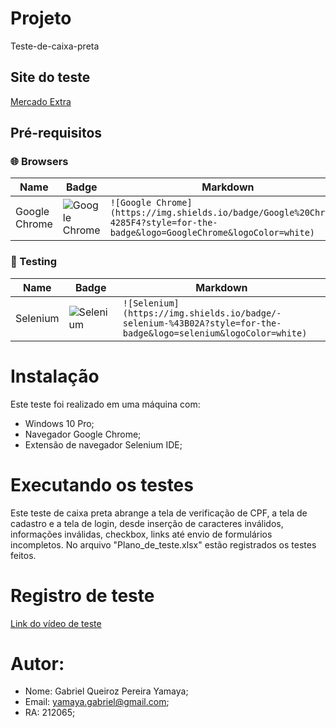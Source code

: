 # Projeto
Teste-de-caixa-preta

## Site do teste
  [Mercado Extra](https://www.extra.com.br)

## Pré-requisitos
### 🌐 Browsers

| Name               | Badge                                                                                                                                             | Markdown                                                                                                                                            |
| ------------------ | ------------------------------------------------------------------------------------------------------------------------------------------------- | --------------------------------------------------------------------------------------------------------------------------------------------------- |
| Google Chrome | ![Google Chrome](https://img.shields.io/badge/Google%20Chrome-4285F4?style=for-the-badge&logo=GoogleChrome&logoColor=white) | `![Google Chrome](https://img.shields.io/badge/Google%20Chrome-4285F4?style=for-the-badge&logo=GoogleChrome&logoColor=white)` |

### 🧪 Testing

| Name             | Badge                                                                                                                                        | Markdown                                                                                                                                         |
| -------------    | --------------------------------------------------------------------------------------------------------------------------------             | ------------------------------------------------------------------------------------------------------------------------------------------------ |
| Selenium        | ![Selenium](https://img.shields.io/badge/-selenium-%43B02A?style=for-the-badge&logo=selenium&logoColor=white)                       | `![Selenium](https://img.shields.io/badge/-selenium-%43B02A?style=for-the-badge&logo=selenium&logoColor=white)`                       |


# Instalação
  Este teste foi realizado em uma máquina com:
  - Windows 10 Pro;
  - Navegador Google Chrome;
  - Extensão de navegador Selenium IDE;

# Executando os testes
  Este teste de caixa preta abrange a tela de verificação de CPF, a tela de cadastro e a tela de login, desde inserção de caracteres inválidos, informações inválidas, checkbox, links até envio de formulários incompletos.
  No arquivo "Plano_de_teste.xlsx" estão registrados os testes feitos.

# Registro de teste
  [Link do vídeo de teste](https://youtu.be/7DFq8K1UQ9s)

# Autor:
  - Nome: Gabriel Queiroz Pereira Yamaya;
  - Email: yamaya.gabriel@gmail.com;
  - RA: 212065;
